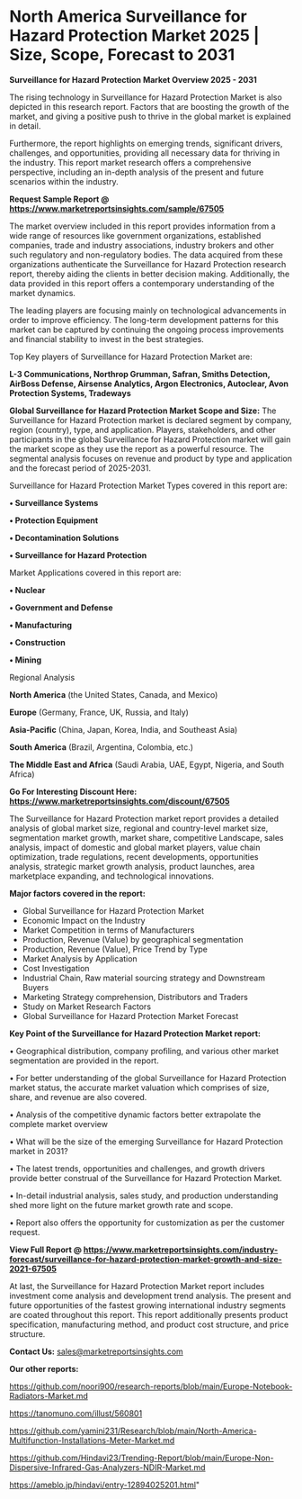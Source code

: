 # North America Surveillance for Hazard Protection Market 2025 | Size, Scope, Forecast to 2031

<Strong> Surveillance for Hazard Protection Market Overview 2025 - 2031</strong>

The rising technology in Surveillance for Hazard Protection Market is also depicted in this research report. Factors that are boosting the growth of the market, and giving a positive push to thrive in the global market is explained in detail.

Furthermore, the report highlights on emerging trends, significant drivers, challenges, and opportunities, providing all necessary data for thriving in the industry. This report market research offers a comprehensive perspective, including an in-depth analysis of the present and future scenarios within the industry.

<strong>Request Sample Report @ <a href=https://www.marketreportsinsights.com/sample/67505>https://www.marketreportsinsights.com/sample/67505</a></strong>

The market overview included in this report provides information from a wide range of resources like government organizations, established companies, trade and industry associations, industry brokers and other such regulatory and non-regulatory bodies. The data acquired from these organizations authenticate the Surveillance for Hazard Protection research report, thereby aiding the clients in better decision making. Additionally, the data provided in this report offers a contemporary understanding of the market dynamics.

The leading players are focusing mainly on technological advancements in order to improve efficiency. The long-term development patterns for this market can be captured by continuing the ongoing process improvements and financial stability to invest in the best strategies.

Top Key players of Surveillance for Hazard Protection Market are:

<strong>L-3 Communications, Northrop Grumman, Safran, Smiths Detection, AirBoss Defense, Airsense Analytics, Argon Electronics, Autoclear, Avon Protection Systems, Tradeways</strong>

<strong><b>Global Surveillance for Hazard Protection Market Scope and Size:</b></strong>
The Surveillance for Hazard Protection market is declared segment by company, region (country), type, and application. Players, stakeholders, and other participants in the global Surveillance for Hazard Protection market will gain the market scope as they use the report as a powerful resource. The segmental analysis focuses on revenue and product by type and application and the forecast period of 2025-2031.

Surveillance for Hazard Protection Market Types covered in this report are:

<strong>• Surveillance Systems

• Protection Equipment

• Decontamination Solutions

• Surveillance for Hazard Protection</strong>

Market Applications covered in this report are:

<strong>• Nuclear

• Government and Defense

• Manufacturing

• Construction

• Mining</strong> 

Regional Analysis

<strong>North America</strong> (the United States, Canada, and Mexico)

<strong>Europe</strong> (Germany, France, UK, Russia, and Italy)

<strong>Asia-Pacific</strong> (China, Japan, Korea, India, and Southeast Asia)

<strong>South America</strong> (Brazil, Argentina, Colombia, etc.)

<strong>The Middle East and Africa</strong> (Saudi Arabia, UAE, Egypt, Nigeria, and South Africa)

<strong>Go For Interesting Discount Here: <a href=https://www.marketreportsinsights.com/discount/67505>https://www.marketreportsinsights.com/discount/67505</a></strong>

The Surveillance for Hazard Protection market report provides a detailed analysis of global market size, regional and country-level market size, segmentation market growth, market share, competitive Landscape, sales analysis, impact of domestic and global market players, value chain optimization, trade regulations, recent developments, opportunities analysis, strategic market growth analysis, product launches, area marketplace expanding, and technological innovations.

<strong><b>Major factors covered in the report:</b></strong>
<ul>
  <li>Global Surveillance for Hazard Protection Market </li>
  <li>Economic Impact on the Industry</li>
  <li>Market Competition in terms of Manufacturers</li>
  <li>Production, Revenue (Value) by geographical segmentation</li>
  <li>Production, Revenue (Value), Price Trend by Type</li>
  <li>Market Analysis by Application</li>
  <li>Cost Investigation</li>
  <li>Industrial Chain, Raw material sourcing strategy and Downstream Buyers</li>
  <li>Marketing Strategy comprehension, Distributors and Traders</li>
  <li>Study on Market Research Factors</li>
  <li>Global Surveillance for Hazard Protection Market Forecast</li>
</ul>

<strong><b>Key Point of the Surveillance for Hazard Protection Market report:</b></strong>

• Geographical distribution, company profiling, and various other market segmentation are provided in the report.

• For better understanding of the global Surveillance for Hazard Protection market status, the accurate market valuation which comprises of size, share, and revenue are also covered.

• Analysis of the competitive dynamic factors better extrapolate the complete market overview

• What will be the size of the emerging Surveillance for Hazard Protection market in 2031?

• The latest trends, opportunities and challenges, and growth drivers provide better construal of the Surveillance for Hazard Protection Market.

• In-detail industrial analysis, sales study, and production understanding shed more light on the future market growth rate and scope.

• Report also offers the opportunity for customization as per the customer request.

<strong><b>View Full Report @ <a href=https://www.marketreportsinsights.com/industry-forecast/surveillance-for-hazard-protection-market-growth-and-size-2021-67505>https://www.marketreportsinsights.com/industry-forecast/surveillance-for-hazard-protection-market-growth-and-size-2021-67505</a></b></strong>


At last, the Surveillance for Hazard Protection Market report includes investment come analysis and development trend analysis. The present and future opportunities of the fastest growing international industry segments are coated throughout this report. This report additionally presents product specification, manufacturing method, and product cost structure, and price structure.

<strong>Contact Us:</strong>
sales@marketreportsinsights.com

<strong>Our other reports:</strong>

<a href=https://github.com/noori900/research-reports/blob/main/Europe-Notebook-Radiators-Market.md>https://github.com/noori900/research-reports/blob/main/Europe-Notebook-Radiators-Market.md</a>

<a href=https://tanomuno.com/illust/560801>https://tanomuno.com/illust/560801</a>

<a href=https://github.com/yamini231/Research/blob/main/North-America-Multifunction-Installations-Meter-Market.md>https://github.com/yamini231/Research/blob/main/North-America-Multifunction-Installations-Meter-Market.md</a>

<a href=https://github.com/Hindavi23/Trending-Report/blob/main/Europe-Non-Dispersive-Infrared-Gas-Analyzers-NDIR-Market.md>https://github.com/Hindavi23/Trending-Report/blob/main/Europe-Non-Dispersive-Infrared-Gas-Analyzers-NDIR-Market.md</a>

<a href=https://ameblo.jp/hindavi/entry-12894025201.html>https://ameblo.jp/hindavi/entry-12894025201.html</a>"
